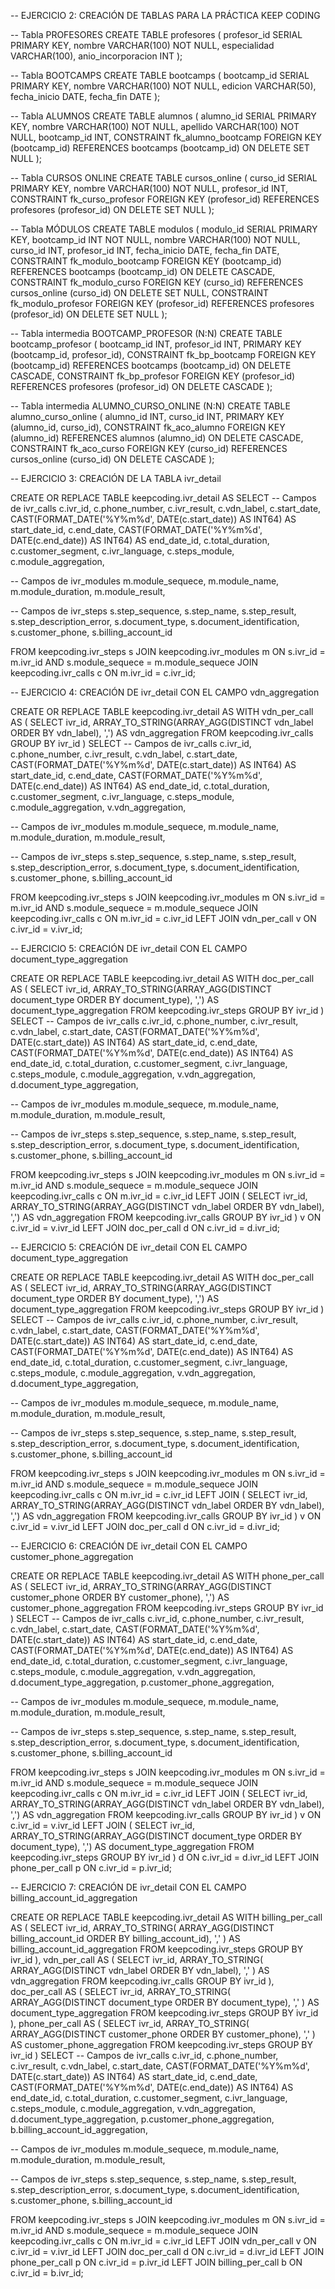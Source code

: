-- EJERCICIO 2: CREACIÓN DE TABLAS PARA LA PRÁCTICA KEEP CODING

-- Tabla PROFESORES
CREATE TABLE profesores (
    profesor_id SERIAL PRIMARY KEY,
    nombre VARCHAR(100) NOT NULL,
    especialidad VARCHAR(100),
    anio_incorporacion INT
);

-- Tabla BOOTCAMPS
CREATE TABLE bootcamps (
    bootcamp_id SERIAL PRIMARY KEY,
    nombre VARCHAR(100) NOT NULL,
    edicion VARCHAR(50),
    fecha_inicio DATE,
    fecha_fin DATE
);

-- Tabla ALUMNOS
CREATE TABLE alumnos (
    alumno_id SERIAL PRIMARY KEY,
    nombre VARCHAR(100) NOT NULL,
    apellido VARCHAR(100) NOT NULL,
    bootcamp_id INT,
    CONSTRAINT fk_alumno_bootcamp FOREIGN KEY (bootcamp_id)
        REFERENCES bootcamps (bootcamp_id)
        ON DELETE SET NULL
);

-- Tabla CURSOS ONLINE
CREATE TABLE cursos_online (
    curso_id SERIAL PRIMARY KEY,
    nombre VARCHAR(100) NOT NULL,
    profesor_id INT,
    CONSTRAINT fk_curso_profesor FOREIGN KEY (profesor_id)
        REFERENCES profesores (profesor_id)
        ON DELETE SET NULL
);

-- Tabla MÓDULOS
CREATE TABLE modulos (
    modulo_id SERIAL PRIMARY KEY,
    bootcamp_id INT NOT NULL,
    nombre VARCHAR(100) NOT NULL,
    curso_id INT,
    profesor_id INT,
    fecha_inicio DATE,
    fecha_fin DATE,
    CONSTRAINT fk_modulo_bootcamp FOREIGN KEY (bootcamp_id)
        REFERENCES bootcamps (bootcamp_id)
        ON DELETE CASCADE,
    CONSTRAINT fk_modulo_curso FOREIGN KEY (curso_id)
        REFERENCES cursos_online (curso_id)
        ON DELETE SET NULL,
    CONSTRAINT fk_modulo_profesor FOREIGN KEY (profesor_id)
        REFERENCES profesores (profesor_id)
        ON DELETE SET NULL
);

-- Tabla intermedia BOOTCAMP_PROFESOR (N:N)
CREATE TABLE bootcamp_profesor (
    bootcamp_id INT,
    profesor_id INT,
    PRIMARY KEY (bootcamp_id, profesor_id),
    CONSTRAINT fk_bp_bootcamp FOREIGN KEY (bootcamp_id)
        REFERENCES bootcamps (bootcamp_id)
        ON DELETE CASCADE,
    CONSTRAINT fk_bp_profesor FOREIGN KEY (profesor_id)
        REFERENCES profesores (profesor_id)
        ON DELETE CASCADE
);

-- Tabla intermedia ALUMNO_CURSO_ONLINE (N:N)
CREATE TABLE alumno_curso_online (
    alumno_id INT,
    curso_id INT,
    PRIMARY KEY (alumno_id, curso_id),
    CONSTRAINT fk_aco_alumno FOREIGN KEY (alumno_id)
        REFERENCES alumnos (alumno_id)
        ON DELETE CASCADE,
    CONSTRAINT fk_aco_curso FOREIGN KEY (curso_id)
        REFERENCES cursos_online (curso_id)
        ON DELETE CASCADE
);




-- EJERCICIO 3: CREACIÓN DE LA TABLA ivr_detail

CREATE OR REPLACE TABLE keepcoding.ivr_detail AS
SELECT
  -- Campos de ivr_calls
  c.ivr_id,
  c.phone_number,
  c.ivr_result,
  c.vdn_label,
  c.start_date,
  CAST(FORMAT_DATE('%Y%m%d', DATE(c.start_date)) AS INT64) AS start_date_id,
  c.end_date,
  CAST(FORMAT_DATE('%Y%m%d', DATE(c.end_date)) AS INT64)   AS end_date_id,
  c.total_duration,
  c.customer_segment,
  c.ivr_language,
  c.steps_module,
  c.module_aggregation,

  -- Campos de ivr_modules
  m.module_sequece,
  m.module_name,
  m.module_duration,
  m.module_result,

  -- Campos de ivr_steps
  s.step_sequence,
  s.step_name,
  s.step_result,
  s.step_description_error,
  s.document_type,
  s.document_identification,
  s.customer_phone,
  s.billing_account_id

FROM keepcoding.ivr_steps s
JOIN keepcoding.ivr_modules m
  ON s.ivr_id = m.ivr_id
 AND s.module_sequece = m.module_sequece
JOIN keepcoding.ivr_calls c
  ON m.ivr_id = c.ivr_id;




  -- EJERCICIO 4: CREACIÓN DE ivr_detail CON EL CAMPO vdn_aggregation

CREATE OR REPLACE TABLE keepcoding.ivr_detail AS
WITH vdn_per_call AS (
  SELECT
    ivr_id,
    ARRAY_TO_STRING(ARRAY_AGG(DISTINCT vdn_label ORDER BY vdn_label), ',') AS vdn_aggregation
  FROM keepcoding.ivr_calls
  GROUP BY ivr_id
)
SELECT
  -- Campos de ivr_calls
  c.ivr_id,
  c.phone_number,
  c.ivr_result,
  c.vdn_label,
  c.start_date,
  CAST(FORMAT_DATE('%Y%m%d', DATE(c.start_date)) AS INT64) AS start_date_id,
  c.end_date,
  CAST(FORMAT_DATE('%Y%m%d', DATE(c.end_date)) AS INT64)   AS end_date_id,
  c.total_duration,
  c.customer_segment,
  c.ivr_language,
  c.steps_module,
  c.module_aggregation,
  v.vdn_aggregation,

  -- Campos de ivr_modules
  m.module_sequece,
  m.module_name,
  m.module_duration,
  m.module_result,

  -- Campos de ivr_steps
  s.step_sequence,
  s.step_name,
  s.step_result,
  s.step_description_error,
  s.document_type,
  s.document_identification,
  s.customer_phone,
  s.billing_account_id

FROM keepcoding.ivr_steps s
JOIN keepcoding.ivr_modules m
  ON s.ivr_id = m.ivr_id
 AND s.module_sequece = m.module_sequece
JOIN keepcoding.ivr_calls c
  ON m.ivr_id = c.ivr_id
LEFT JOIN vdn_per_call v
  ON c.ivr_id = v.ivr_id;




-- EJERCICIO 5: CREACIÓN DE ivr_detail CON EL CAMPO document_type_aggregation

CREATE OR REPLACE TABLE keepcoding.ivr_detail AS
WITH doc_per_call AS (
  SELECT
    ivr_id,
    ARRAY_TO_STRING(ARRAY_AGG(DISTINCT document_type ORDER BY document_type), ',') AS document_type_aggregation
  FROM keepcoding.ivr_steps
  GROUP BY ivr_id
)
SELECT
  -- Campos de ivr_calls
  c.ivr_id,
  c.phone_number,
  c.ivr_result,
  c.vdn_label,
  c.start_date,
  CAST(FORMAT_DATE('%Y%m%d', DATE(c.start_date)) AS INT64) AS start_date_id,
  c.end_date,
  CAST(FORMAT_DATE('%Y%m%d', DATE(c.end_date)) AS INT64)   AS end_date_id,
  c.total_duration,
  c.customer_segment,
  c.ivr_language,
  c.steps_module,
  c.module_aggregation,
  v.vdn_aggregation,
  d.document_type_aggregation,

  -- Campos de ivr_modules
  m.module_sequece,
  m.module_name,
  m.module_duration,
  m.module_result,

  -- Campos de ivr_steps
  s.step_sequence,
  s.step_name,
  s.step_result,
  s.step_description_error,
  s.document_type,
  s.document_identification,
  s.customer_phone,
  s.billing_account_id

FROM keepcoding.ivr_steps s
JOIN keepcoding.ivr_modules m
  ON s.ivr_id = m.ivr_id
 AND s.module_sequece = m.module_sequece
JOIN keepcoding.ivr_calls c
  ON m.ivr_id = c.ivr_id
LEFT JOIN (
  SELECT
    ivr_id,
    ARRAY_TO_STRING(ARRAY_AGG(DISTINCT vdn_label ORDER BY vdn_label), ',') AS vdn_aggregation
  FROM keepcoding.ivr_calls
  GROUP BY ivr_id
) v
  ON c.ivr_id = v.ivr_id
LEFT JOIN doc_per_call d
  ON c.ivr_id = d.ivr_id;




  -- EJERCICIO 5: CREACIÓN DE ivr_detail CON EL CAMPO document_type_aggregation

CREATE OR REPLACE TABLE keepcoding.ivr_detail AS
WITH doc_per_call AS (
  SELECT
    ivr_id,
    ARRAY_TO_STRING(ARRAY_AGG(DISTINCT document_type ORDER BY document_type), ',') AS document_type_aggregation
  FROM keepcoding.ivr_steps
  GROUP BY ivr_id
)
SELECT
  -- Campos de ivr_calls
  c.ivr_id,
  c.phone_number,
  c.ivr_result,
  c.vdn_label,
  c.start_date,
  CAST(FORMAT_DATE('%Y%m%d', DATE(c.start_date)) AS INT64) AS start_date_id,
  c.end_date,
  CAST(FORMAT_DATE('%Y%m%d', DATE(c.end_date)) AS INT64)   AS end_date_id,
  c.total_duration,
  c.customer_segment,
  c.ivr_language,
  c.steps_module,
  c.module_aggregation,
  v.vdn_aggregation,
  d.document_type_aggregation,

  -- Campos de ivr_modules
  m.module_sequece,
  m.module_name,
  m.module_duration,
  m.module_result,

  -- Campos de ivr_steps
  s.step_sequence,
  s.step_name,
  s.step_result,
  s.step_description_error,
  s.document_type,
  s.document_identification,
  s.customer_phone,
  s.billing_account_id

FROM keepcoding.ivr_steps s
JOIN keepcoding.ivr_modules m
  ON s.ivr_id = m.ivr_id
 AND s.module_sequece = m.module_sequece
JOIN keepcoding.ivr_calls c
  ON m.ivr_id = c.ivr_id
LEFT JOIN (
  SELECT
    ivr_id,
    ARRAY_TO_STRING(ARRAY_AGG(DISTINCT vdn_label ORDER BY vdn_label), ',') AS vdn_aggregation
  FROM keepcoding.ivr_calls
  GROUP BY ivr_id
) v
  ON c.ivr_id = v.ivr_id
LEFT JOIN doc_per_call d
  ON c.ivr_id = d.ivr_id;




-- EJERCICIO 6: CREACIÓN DE ivr_detail CON EL CAMPO customer_phone_aggregation

CREATE OR REPLACE TABLE keepcoding.ivr_detail AS
WITH phone_per_call AS (
  SELECT
    ivr_id,
    ARRAY_TO_STRING(ARRAY_AGG(DISTINCT customer_phone ORDER BY customer_phone), ',') AS customer_phone_aggregation
  FROM keepcoding.ivr_steps
  GROUP BY ivr_id
)
SELECT
  -- Campos de ivr_calls
  c.ivr_id,
  c.phone_number,
  c.ivr_result,
  c.vdn_label,
  c.start_date,
  CAST(FORMAT_DATE('%Y%m%d', DATE(c.start_date)) AS INT64) AS start_date_id,
  c.end_date,
  CAST(FORMAT_DATE('%Y%m%d', DATE(c.end_date)) AS INT64)   AS end_date_id,
  c.total_duration,
  c.customer_segment,
  c.ivr_language,
  c.steps_module,
  c.module_aggregation,
  v.vdn_aggregation,
  d.document_type_aggregation,
  p.customer_phone_aggregation,

  -- Campos de ivr_modules
  m.module_sequece,
  m.module_name,
  m.module_duration,
  m.module_result,

  -- Campos de ivr_steps
  s.step_sequence,
  s.step_name,
  s.step_result,
  s.step_description_error,
  s.document_type,
  s.document_identification,
  s.customer_phone,
  s.billing_account_id

FROM keepcoding.ivr_steps s
JOIN keepcoding.ivr_modules m
  ON s.ivr_id = m.ivr_id
 AND s.module_sequece = m.module_sequece
JOIN keepcoding.ivr_calls c
  ON m.ivr_id = c.ivr_id
LEFT JOIN (
  SELECT
    ivr_id,
    ARRAY_TO_STRING(ARRAY_AGG(DISTINCT vdn_label ORDER BY vdn_label), ',') AS vdn_aggregation
  FROM keepcoding.ivr_calls
  GROUP BY ivr_id
) v
  ON c.ivr_id = v.ivr_id
LEFT JOIN (
  SELECT
    ivr_id,
    ARRAY_TO_STRING(ARRAY_AGG(DISTINCT document_type ORDER BY document_type), ',') AS document_type_aggregation
  FROM keepcoding.ivr_steps
  GROUP BY ivr_id
) d
  ON c.ivr_id = d.ivr_id
LEFT JOIN phone_per_call p
  ON c.ivr_id = p.ivr_id;
  



-- EJERCICIO 7: CREACIÓN DE ivr_detail CON EL CAMPO billing_account_id_aggregation

CREATE OR REPLACE TABLE keepcoding.ivr_detail AS
WITH billing_per_call AS (
  SELECT
    ivr_id,
    ARRAY_TO_STRING(
      ARRAY_AGG(DISTINCT billing_account_id ORDER BY billing_account_id), 
      ','
    ) AS billing_account_id_aggregation
  FROM keepcoding.ivr_steps
  GROUP BY ivr_id
),
vdn_per_call AS (
  SELECT
    ivr_id,
    ARRAY_TO_STRING(
      ARRAY_AGG(DISTINCT vdn_label ORDER BY vdn_label), 
      ','
    ) AS vdn_aggregation
  FROM keepcoding.ivr_calls
  GROUP BY ivr_id
),
doc_per_call AS (
  SELECT
    ivr_id,
    ARRAY_TO_STRING(
      ARRAY_AGG(DISTINCT document_type ORDER BY document_type), 
      ','
    ) AS document_type_aggregation
  FROM keepcoding.ivr_steps
  GROUP BY ivr_id
),
phone_per_call AS (
  SELECT
    ivr_id,
    ARRAY_TO_STRING(
      ARRAY_AGG(DISTINCT customer_phone ORDER BY customer_phone), 
      ','
    ) AS customer_phone_aggregation
  FROM keepcoding.ivr_steps
  GROUP BY ivr_id
)
SELECT
  -- Campos de ivr_calls
  c.ivr_id,
  c.phone_number,
  c.ivr_result,
  c.vdn_label,
  c.start_date,
  CAST(FORMAT_DATE('%Y%m%d', DATE(c.start_date)) AS INT64) AS start_date_id,
  c.end_date,
  CAST(FORMAT_DATE('%Y%m%d', DATE(c.end_date)) AS INT64)   AS end_date_id,
  c.total_duration,
  c.customer_segment,
  c.ivr_language,
  c.steps_module,
  c.module_aggregation,
  v.vdn_aggregation,
  d.document_type_aggregation,
  p.customer_phone_aggregation,
  b.billing_account_id_aggregation,

  -- Campos de ivr_modules
  m.module_sequece,
  m.module_name,
  m.module_duration,
  m.module_result,

  -- Campos de ivr_steps
  s.step_sequence,
  s.step_name,
  s.step_result,
  s.step_description_error,
  s.document_type,
  s.document_identification,
  s.customer_phone,
  s.billing_account_id

FROM keepcoding.ivr_steps s
JOIN keepcoding.ivr_modules m
  ON s.ivr_id = m.ivr_id
 AND s.module_sequece = m.module_sequece
JOIN keepcoding.ivr_calls c
  ON m.ivr_id = c.ivr_id
LEFT JOIN vdn_per_call v
  ON c.ivr_id = v.ivr_id
LEFT JOIN doc_per_call d
  ON c.ivr_id = d.ivr_id
LEFT JOIN phone_per_call p
  ON c.ivr_id = p.ivr_id
LEFT JOIN billing_per_call b
  ON c.ivr_id = b.ivr_id;
 



